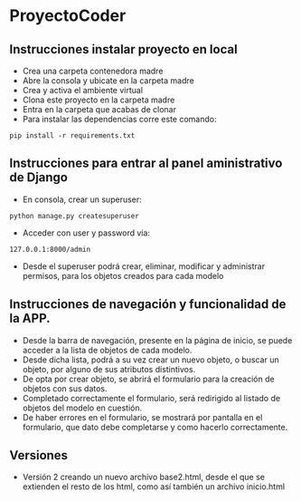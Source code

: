 # ProyectoCoder

## Instrucciones instalar proyecto en local
+ Crea una carpeta contenedora madre
+ Abre la consola y ubicate en la carpeta madre
+ Crea y activa el ambiente virtual
+ Clona este proyecto en la carpeta madre
+ Entra en la carpeta que acabas de clonar
+ Para instalar las dependencias corre este comando:

```
pip install -r requirements.txt
```

## Instrucciones para entrar al panel aministrativo de Django
+ En consola, crear un superuser:
```
python manage.py createsuperuser
```
+ Acceder con user y password via:
```
127.0.0.1:8000/admin
```
+ Desde el superuser podrá crear, eliminar, modificar y administrar permisos, para los objetos creados para cada modelo

## Instrucciones de navegación y funcionalidad de la APP.
+ Desde la barra de navegación, presente en la página de inicio, se puede acceder a la lista de objetos de cada modelo.
+ Desde dicha lista, podrá a su vez crear un nuevo objeto, o buscar un objeto, por alguno de sus atributos distintivos. 
+ De opta por crear objeto, se abrirá el formulario para la creación de objetos con sus datos.
+ Completado correctamente el formulario, será redirigido al listado de objetos del modelo en cuestión. 
+ De haber errores en el formulario, se mostrará por pantalla en el formulario, que dato debe completarse y como hacerlo correctamente. 

## Versiones
+ Versión 2 creando un nuevo archivo base2.html, desde el que se extienden el resto de los html, como así también un archivo inicio.html
